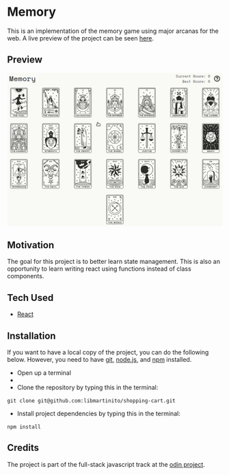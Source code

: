# Memory
This is an implementation of the memory game using major arcanas for the web. A live preview of the project can be seen [here](libmartinito.github.io/memory).

## Preview
![Website gif](preview.gif)

## Motivation
The goal for this project is to better learn state management. This is also an opportunity to learn writing react using functions instead of class components.

## Tech Used
- [React](https://beta.reactjs.org/)

## Installation
If you want to have a local copy of the project, you can do the following below. However, you need to have [git](https://github.com/git-guides/install-git), [node.js](https://www.freecodecamp.org/news/how-to-install-node-js-on-ubuntu-and-update-npm-to-the-latest-version/), and [npm](https://docs.npmjs.com/downloading-and-installing-node-js-and-npm) installed.
- Open up a terminal
- 
- Clone the repository by typing this in the terminal:
```
git clone git@github.com:libmartinito/shopping-cart.git
```
- Install project dependencies by typing this in the terminal:
```
npm install
```

## Credits
The project is part of the full-stack javascript track at the [odin project](https://www.theodinproject.com/paths/full-stack-javascript/courses/javascript/lessons/memory-card). 
